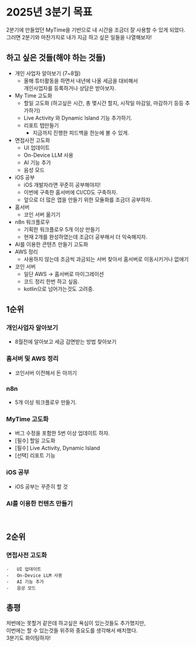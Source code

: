 # 2025년 3분기 목표

2분기에 만들었던 MyTime을 기반으로 내 시간을 조금더 잘 사용할 수 있게 되었다.  
그러면 2분기와 마찬가지로 내가 지금 하고 싶은 일들을 나열해보자!

## 하고 싶은 것들(해야 하는 것들)

-   개인 사업자 알아보기 (7~8월)
    -   올해 튜터활동을 하면서 내년에 나올 세금을 대비해서  
        개인사업자를 등록하거나 상담은 받아보자.
-   My Time 고도화
    -   할일 고도화 (하고싶은 시간, 총 몇시간 할지, 시작일 마감일, 마감하기 등등 추가하기)
    -   Live Activity 와 Dynamic Island 기능 추가하기.
    -   리포트 탭만들기
        -   지금까지 진행한 피드백을 한눈에 볼 수 있게.
-   면접사전 고도화
    -   UI 업데이트
    -   On-Device LLM 사용
    -   AI 기능 추가
    -   음성 모드
-   iOS 공부
    -   iOS 개발자라면 꾸준히 공부해야지!
    -   이번에 구축한 홈서버에 CI/CD도 구축하자.
    -   앞으로 더 많은 앱을 만들기 위한 모듈화를 조금더 공부하자.
-   홈서버
    -   코인 서버 옮기기
-   n8n 워크플로우
    -   기획한 워크플로우 5개 이상 만들기
    -   현재 2개를 완성하였는데 조금더 공부해서 더 익숙해지자.
-   AI를 이용한 콘텐츠 만들기 고도화
-   AWS 정리
    -   사용하지 않는데 조금씩 과금되는 서버 찾아서 홈서버로 이동시키거나 없애기
-   코인 서버
    -   일단 AWS -> 홈서버로 마이그레이션
    -   코드 정리 한번 하고 싶음.
    -   kotlin으로 넘어가는것도 고려중.

## 1순위

### 개인사업자 알아보기

-   8월전에 알아보고 세금 감면받는 방법 찾아보기

### 홈서버 및 AWS 정리

-   코인서버 이전해서 돈 아끼기

### n8n

-   5개 이상 워크플로우 만들기.

### MyTime 고도화

-   버그 수정을 포함한 5번 이상 업데이트 하자.
-   [필수] 할일 고도화
-   [필수] Live Activity, Dynamic Island
-   [선택] 리포트 기능

### iOS 공부

-   iOS 공부는 꾸준히 할 것

### AI를 이용한 컨텐츠 만들기

<br/>

## 2순위

### 면접사전 고도화

    -   UI 업데이트
    -   On-Device LLM 사용
    -   AI 기능 추가
    -   음성 모드

## 총평

저번에는 못할거 같은데 하고싶은 욕심이 있는것들도 추가했지만,  
이번에는 할 수 있는것들 위주와 중요도를 생각해서 배치했다.  
3분기도 화이팅하자!
